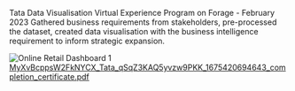 Tata Data Visualisation Virtual Experience Program on Forage - February 2023 
Gathered business requirements from stakeholders, pre-processed the dataset, created data visualisation with the business intelligence requirement to inform strategic expansion.

![Online Retail Dashboard 1](https://user-images.githubusercontent.com/61271340/225336223-b3cd2b25-af74-4c0f-8c45-00f6fe9f1bde.png)
[MyXvBcppsW2FkNYCX_Tata_qSqZ3KAQ5yvzw9PKK_1675420694643_completion_certificate.pdf](https://github.com/IBakare/Tata-Data-Visualisation-Virtual-Experience-Program-on-Forage-/files/10982656/MyXvBcppsW2FkNYCX_Tata_qSqZ3KAQ5yvzw9PKK_1675420694643_completion_certificate.pdf)
